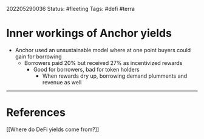 202205290036
Status: #fleeting
Tags: #defi #terra

# Inner workings of Anchor yields
- Anchor used an unsustainable model where at one point buyers could gain for borrowing
	- Borrowers paid 20% but received 27% as incentivized rewards
		- Good for borrowers, bad for token holders
			- When rewards dry up, borrowing demand plumments and revenue as well






---
# References
[[Where do DeFi yields come from?]]